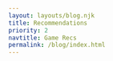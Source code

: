 ```yaml
---
layout: layouts/blog.njk
title: Recommendations
priority: 2
navtitle: Game Recs
permalink: /blog/index.html
---
```

